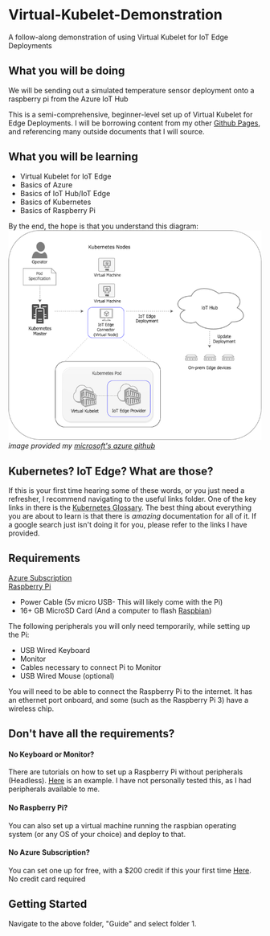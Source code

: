 # Virtual-Kubelet-Demonstration

A follow-along demonstration of using Virtual Kubelet for IoT Edge Deployments

## What you will be doing

We will be sending out a simulated temperature sensor deployment onto a raspberry pi from the Azure IoT Hub

This is a semi-comprehensive, beginner-level set up of Virtual Kubelet for Edge Deployments.
I will be borrowing content from my other [Github Pages](https://github.com/NFeingold), and referencing many outside documents that I will source.

## What you will be learning

- Virtual Kubelet for IoT Edge
- Basics of Azure 
- Basics of IoT Hub/IoT Edge
- Basics of Kubernetes
- Basics of Raspberry Pi

By the end, the hope is that you understand this diagram: <br/>
![Iot-Edge-Connect](https://github.com/NFeingold/Virtual-Kubelet-Demonstration/blob/master/media/iot-edge-connector.png)<br/>
*image provided my [microsoft's azure github](https://github.com/Azure/iot-edge-virtual-kubelet-provider)*

## Kubernetes? IoT Edge? What are those?

If this is your first time hearing some of these words, or you just need a refresher, I recommend navigating to the useful links folder. One of the key links in there is the [Kubernetes Glossary](https://kubernetes.io/docs/reference/glossary/?fundamental=true). The best thing about everything you are about to learn is that there is *amazing* documentation for all of it. If a google search just isn't doing it for you, please refer to the links I have provided.

## Requirements

 [Azure Subscription](https://portal.azure.com) <br/>
 [Raspberry Pi](https://www.raspberrypi.org/products/raspberry-pi-3-model-b/)
  - Power Cable (5v micro USB- This will likely come with the Pi)
  - 16+ GB MicroSD Card (And a computer to flash [Raspbian](https://www.raspberrypi.org/downloads/raspbian/))
  
The following peripherals you will only need temporarily, while setting up the Pi:

- USB Wired Keyboard
- Monitor
- Cables necessary to connect Pi to Monitor
- USB Wired Mouse (optional)

You will need to be able to connect the Raspberry Pi to the internet. It has an ethernet port onboard, and some (such as the Raspberry Pi 3) have a wireless chip. 

## Don't have all the requirements?

#### No Keyboard or Monitor?
There are tutorials on how to set up a Raspberry Pi without peripherals (Headless). [Here](https://hackernoon.com/raspberry-pi-headless-install-462ccabd75d0) is an example. I have not personally tested this, as I had peripherals available to me.

#### No Raspberry Pi?
You can also set up a virtual machine running the raspbian operating system (or any OS of your choice) and deploy to that.

#### No Azure Subscription?
You can set one up for free, with a $200 credit if this your first time [Here](https://portal.azure.com). No credit card required

## Getting Started
Navigate to the above folder, "Guide" and select folder 1.
